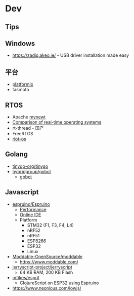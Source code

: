 # Dev
## Tips

## Windows
* https://zadig.akeo.ie/ - USB driver installation made easy

## 平台
* [platformio](https://platformio.org/)
* tasmota

## RTOS
* Apache [mynewt](https://mynewt.apache.org/)
* [Comparison of real-time operating systems](https://en.wikipedia.org/wiki/Comparison_of_real-time_operating_systems)
* rt-thread - 国产
* FreeRTOS
* [riot-os](http://www.riot-os.org/)

## Golang
* [tinygo-org/tinygo](https://github.com/tinygo-org/tinygo)
* [hybridgroup/gobot](https://github.com/hybridgroup/gobot)
  * [gobot](https://gobot.io)

## Javascript
* [espruino/Espruino](https://github.com/espruino/Espruino)
  * [Performance](https://www.espruino.com/Performance)
  * [Online IDE](https://www.espruino.com/ide/)
  * Platform
    * STM32 (F1, F3, F4, L4)
    * nRF52
    * nRF51
    * ESP8266
    * ESP32
    * Linux
* [Moddable-OpenSource/moddable](https://github.com/Moddable-OpenSource/moddable)
  * https://www.moddable.com/
* [jerryscript-project/jerryscript](https://github.com/jerryscript-project/jerryscript)
  * 64 KB RAM, 200 KB Flash
* [mfikes/esprit](https://github.com/mfikes/esprit)
  * ClojureScript on ESP32 using Espruino
* https://www.neonious.com/lowjs/
